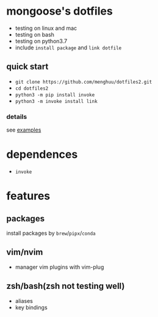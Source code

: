 # mongoose's dotfiles 

- testing on linux and mac
- testing on bash
- testing on python3.7
- include `install package` and `link dotfile`

## quick start

- `git clone https://github.com/menghuu/dotfiles2.git`
- `cd dotfiles2`
- `python3 -m pip install invoke`
- `python3 -m invoke install link`

### details

see [examples](./scripts/examples.bash)

# dependences

- `invoke`

# features

## packages

install packages by `brew`/`pipx`/`conda`

## vim/nvim

- manager vim plugins with vim-plug

## zsh/bash(zsh not testing well)

- aliases
- key bindings